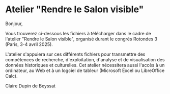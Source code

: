 # Atelier "Rendre le Salon visible"
Bonjour,

Vous trouverez ci-dessous les fichiers à télécharger dans le cadre de l'atelier "Rendre le Salon visible", organisé durant le congrès Rotondes 3 (Paris, 3-4 avril 2025).

L'atelier s'appuiera sur ces différents fichiers pour transmettre des compétences de recherche, d'exploitation, d'analyse et de visualisation des données historiques et culturelles.
Cet atelier nécessitera aussi l'accès à un ordinateur, au Web et à un logciel de tableur (Microsoft Excel ou LibreOffice Calc).

Claire Dupin de Beyssat
